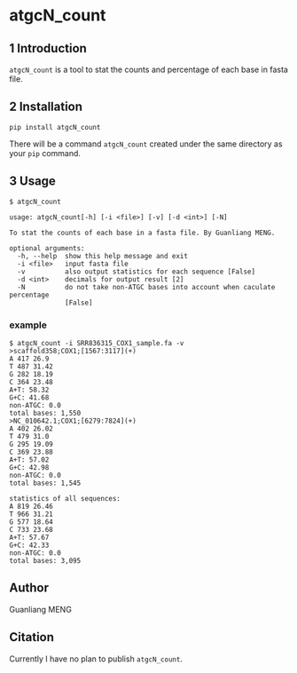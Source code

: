 # atgcN_count

## 1 Introduction

`atgcN_count` is a tool to stat the counts and percentage of each base in fasta file.

## 2 Installation

    pip install atgcN_count

There will be a command `atgcN_count` created under the same directory as your `pip` command.

## 3 Usage

    $ atgcN_count

    usage: atgcN_count[-h] [-i <file>] [-v] [-d <int>] [-N]

    To stat the counts of each base in a fasta file. By Guanliang MENG.

    optional arguments:
      -h, --help  show this help message and exit
      -i <file>   input fasta file
      -v          also output statistics for each sequence [False]
      -d <int>    decimals for output result [2]
      -N          do not take non-ATGC bases into account when caculate percentage
                  [False]


### example

    $ atgcN_count -i SRR836315_COX1_sample.fa -v
    >scaffold358;COX1;[1567:3117](+)
    A 417 26.9
    T 487 31.42
    G 282 18.19
    C 364 23.48
    A+T: 58.32
    G+C: 41.68
    non-ATGC: 0.0
    total bases: 1,550
    >NC_010642.1;COX1;[6279:7824](+)
    A 402 26.02
    T 479 31.0
    G 295 19.09
    C 369 23.88
    A+T: 57.02
    G+C: 42.98
    non-ATGC: 0.0
    total bases: 1,545

    statistics of all sequences:
    A 819 26.46
    T 966 31.21
    G 577 18.64
    C 733 23.68
    A+T: 57.67
    G+C: 42.33
    non-ATGC: 0.0
    total bases: 3,095

## Author
Guanliang MENG

## Citation
Currently I have no plan to publish `atgcN_count`.





